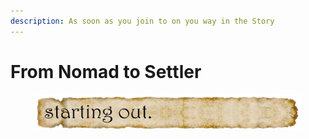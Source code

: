 ```yaml
---
description: As soon as you join to on you way in the Story
---
```


# From Nomad to Settler

<figure><img src="../.gitbook/assets/starting_out.png" alt=""><figcaption></figcaption></figure>
